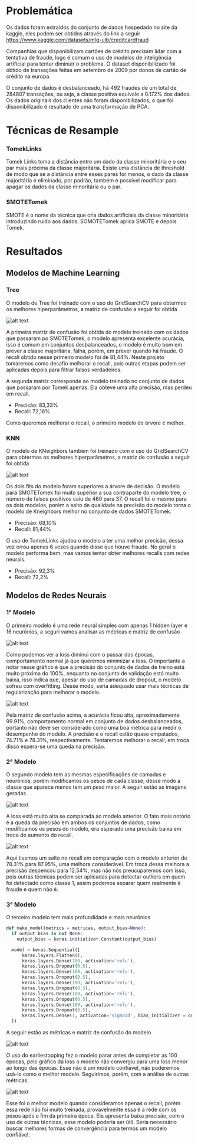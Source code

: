 # Problemática

Os dados foram extraídos do conjunto de dados hospedado no site da kaggle, eles podem ser obtidos através do link a seguir
https://www.kaggle.com/datasets/mlg-ulb/creditcardfraud

Companhias que disponibilizam cartões de crédito precisam lidar com a tentativa de fraude, logo é comum o uso de modelos de inteligência artificial para tentar diminuir o problema. O dataset disponibilizado foi obtido de transações feitas em setembro de 2009 por donos de cartão de crédito na europa.

O conjunto de dados é desbalanceado, há 492 fraudes de um total de 284807 transações, ou seja, a classe positiva equivale a 0.172% dos dados. Os dados originais dos clientes não foram disponibilizados, o que foi disponibilizado é resultado de uma transformação de PCA.

# Técnicas de Resample

### TomekLinks

Tomek Links toma a distância entre um dado da classe minoritária e o seu par mais próxima da classe majoritária. Existe uma distância de threshold de modo que se a distância entre esses pares for menos, o dado da classe majoritária é eliminado, por padrão, também é possível modificar para apagar os dados da classe minoritária ou o par.

### SMOTETomek

SMOTE é o nome da técnica que cria dados artificiais da classe minoritária introduzindo ruído aos dados. SOMOTETomek aplica SMOTE e depois Tomek.

# Resultados
## Modelos de Machine Learning
### Tree
O modelo de Tree foi treinado com o uso do GridSearchCV para obtermos os melhores hiperparâmetros, a matriz de confusão a seguir foi obtida

![alt text](https://github.com/MMartins-ai/Portfolio_de_Ciencia_de_Dados/blob/main/Detec%C3%A7%C3%A3o_de_fraude_em_cart%C3%A3o_de_cr%C3%A9dito/imagens/Matriz_confusao_tree.png)

A primeira matriz de confusão foi obtida do modelo treinado com os dados que passaram po SMOTETomek, o modelo apresenta excelente acurácia, isso é comum em conjuntos desbalanceados, o modelo é muito bom em prever a classe majoritária, falha, porém, em prever quando há fraude. O recall obtido nesse primeiro modelo foi de 81,44%. Neste projeto tomaremos como desafio melhorar o recall, pois outras etapas podem ser aplicadas depois para filtrar falsos verdadeiros.

A segunda matriz corresponde ao modelo treinado no conjunto de dados que passaram por Tomek apenas. Ela obteve uma alta precisão, mas perdeu em recall.


*   Precisão: 83,33%
*   Recall: 72,16%

Como queremos melhorar o recall, o primeiro modelo de árvore é melhor.

### KNN

O modelo de KNeighbors também foi treinado com o uso do GridSearchCV para obtermos os melhores hiperparâmetros, a matriz de confusão a seguir foi obtida

![alt text](https://github.com/MMartins-ai/Portfolio_de_Ciencia_de_Dados/blob/main/Detec%C3%A7%C3%A3o_de_fraude_em_cart%C3%A3o_de_cr%C3%A9dito/imagens/matriz_confusaoo_knn.png)

Os dois fits do modelo foram superiores a árvore de decisão. O modelo para SMOTETomek foi muito superior a sua contraparte do modelo tree, o número de falsos positivos caiu de 460 para 37. O recall foi o mesmo para os dois modelos, porém o salto de qualidade na precisão do modelo torna o modelo de Kneighbors melhor no conjunto de dados SMOTETomek.

* Precisão: 68,10%
* Recall: 81,44%

O uso de TomekLinks ajudou o modelo a ter uma melhor precisão, dessa vez errou apenas 6 vezes quando disse que houve fraude. No geral o modelo performa bem, mas vamos tentar obter melhores recalls com redes neurais.

* Precisão: 92,3%
* Recall: 72,2%

## Modelos de Redes Neurais

### 1° Modelo
O primeiro modelo é uma rede neural simples com apenas 1 hidden layer e 16 neurônios, a seguri vamos analisar as métricas e matriz de confusão 

![alt text](https://github.com/MMartins-ai/Portfolio_de_Ciencia_de_Dados/blob/main/Detec%C3%A7%C3%A3o_de_fraude_em_cart%C3%A3o_de_cr%C3%A9dito/imagens/metricas_1_modelo.png)

Como podemos ver a loss diminui com o passar das épocas, comportamento normal já que queremos minimizar a loss. O importante a notar nesse gráfico é que a precisão do conjunto de dados de treino está muito próxima do 100%, enquanto no conjunto de validação está muito baixa, isso indica que, apesar do uso de camadas de dropout, o modelo sofreu com overfitting. Desse modo, seria adequado usar mais técnicas de regularização para melhorar o modelo.

![alt text](https://github.com/MMartins-ai/Portfolio_de_Ciencia_de_Dados/blob/main/Detec%C3%A7%C3%A3o_de_fraude_em_cart%C3%A3o_de_cr%C3%A9dito/imagens/matriz_confusao_1_modelo.png)

Pela matriz de confusão acima, a acurácia ficou alta, aproximadamente 99.91%, comportamento normal em conjunto de dados desbalanceados, portanto não deve ser considerado como uma boa métrica para medir o desempenho do modelo. A precisão e o recall estão quase empatados,  74.71% e 78.31%, respectivamente. Tentaremos melhorar o recall, em troca disso espera-se uma queda na precisão.

### 2° Modelo

O segundo modelo tem as mesmas especificações de camadas e neurônios, porém modificamos os pesos de cada classe, desse modo a classe que aparece menos tem um peso maior. A seguir estão as imagens geradas

![alt text](https://github.com/MMartins-ai/Portfolio_de_Ciencia_de_Dados/blob/main/Detec%C3%A7%C3%A3o_de_fraude_em_cart%C3%A3o_de_cr%C3%A9dito/imagens/metricas_2_modelo.png)

A loss está muito alta se comparada ao modelo anterior. O fato mais notório é a queda da precisão em ambos os conjuntos de dados, como modificamos os pesos do modelo, era esperado uma precisão baixa em troca do aumento do recall.

![alt text](https://github.com/MMartins-ai/Portfolio_de_Ciencia_de_Dados/blob/main/Detec%C3%A7%C3%A3o_de_fraude_em_cart%C3%A3o_de_cr%C3%A9dito/imagens/matriz_confusao_2_modelo.png)

Aqui tivemos um salto no recall em comparação com o modelo anterior de 78.31% para 87.95%, uma melhora considerável. Em troca dessa melhora a precisão despencou para 12.54%, mas não nós preucuparemos com isso, pois outras técnicas podem ser aplicadas para detectar outliers em quem foi detectado como classe 1, assim podemos separar quem realmente é fraude e quem não é.

### 3° Modelo

O terceiro modelo tem mais profundidade e mais neurônios 
  
```python   
def make_model(metrics = metricas, output_bias=None):
  if output_bias is not None:
    output_bias = keras.initializer.Constant(output_bias)

  model = keras.Sequential([
      keras.layers.Flatten(),
      keras.layers.Dense(100, activation='relu'),
      keras.layers.Dropout(0.5),
      keras.layers.Dense(100, activation='relu'),
      keras.layers.Dropout(0.5),
      keras.layers.Dense(100, activation='relu'),
      keras.layers.Dropout(0.5),
      keras.layers.Dense(100, activation='relu'),
      keras.layers.Dropout(0.5),
      keras.layers.Dense(100, activation='relu'),
      keras.layers.Dropout(0.5),
      keras.layers.Dense(1, activation='sigmoid', bias_initializer = output_bias)
  ])
  ```
  
  A seguir estão as métricas e matriz de confusão do modelo
  
  ![alt text](https://github.com/MMartins-ai/Portfolio_de_Ciencia_de_Dados/blob/main/Detec%C3%A7%C3%A3o_de_fraude_em_cart%C3%A3o_de_cr%C3%A9dito/imagens/metricas_3_modo.png)
  
  O uso do earliestopping fez o modelo parar antes de completar as 100 épocas, pelo gráfico da loss o modelo não convergiu para uma loss menor ao longo das épocas. Esse não é um modelo confiável, não poderemos usá-lo como o melhor modelo. Seguirimos, porém, com a análise de outras métricas.
  
  ![alt text](https://github.com/MMartins-ai/Portfolio_de_Ciencia_de_Dados/blob/main/Detec%C3%A7%C3%A3o_de_fraude_em_cart%C3%A3o_de_cr%C3%A9dito/imagens/matriz_confusao_3_modelo.png)
  
  Esse foi o melhor modelo quando consideramos apenas o recall, porém essa rede não foi muito treinada, provavelmente essa é a rede com os pesos após o fim da primeira época. Ela apresenta baixa precisão, com o uso de outras técnicas, esse modelo poderia ser útil. Seria necessário buscar melhores formas de convergência para termos um modelo confiável.
